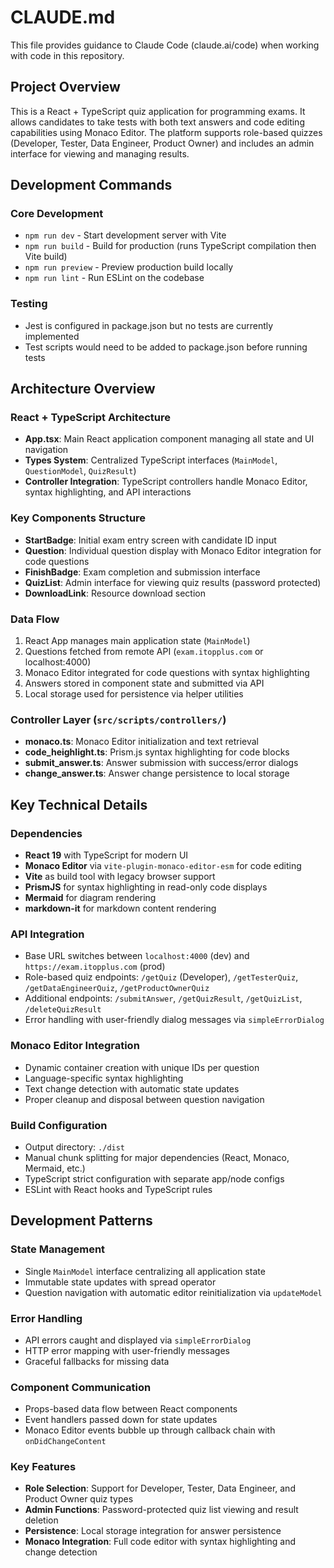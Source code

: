 # CLAUDE.md

This file provides guidance to Claude Code (claude.ai/code) when working with code in this repository.

## Project Overview

This is a React + TypeScript quiz application for programming exams. It allows candidates to take tests with both text answers and code editing capabilities using Monaco Editor. The platform supports role-based quizzes (Developer, Tester, Data Engineer, Product Owner) and includes an admin interface for viewing and managing results.

## Development Commands

### Core Development
- `npm run dev` - Start development server with Vite
- `npm run build` - Build for production (runs TypeScript compilation then Vite build)
- `npm run preview` - Preview production build locally
- `npm run lint` - Run ESLint on the codebase

### Testing
- Jest is configured in package.json but no tests are currently implemented
- Test scripts would need to be added to package.json before running tests

## Architecture Overview

### React + TypeScript Architecture
- **App.tsx**: Main React application component managing all state and UI navigation
- **Types System**: Centralized TypeScript interfaces (`MainModel`, `QuestionModel`, `QuizResult`)
- **Controller Integration**: TypeScript controllers handle Monaco Editor, syntax highlighting, and API interactions

### Key Components Structure
- **StartBadge**: Initial exam entry screen with candidate ID input
- **Question**: Individual question display with Monaco Editor integration for code questions
- **FinishBadge**: Exam completion and submission interface
- **QuizList**: Admin interface for viewing quiz results (password protected)
- **DownloadLink**: Resource download section

### Data Flow
1. React App manages main application state (`MainModel`)
2. Questions fetched from remote API (`exam.itopplus.com` or localhost:4000)
3. Monaco Editor integrated for code questions with syntax highlighting
4. Answers stored in component state and submitted via API
5. Local storage used for persistence via helper utilities

### Controller Layer (`src/scripts/controllers/`)
- **monaco.ts**: Monaco Editor initialization and text retrieval
- **code_heighlight.ts**: Prism.js syntax highlighting for code blocks
- **submit_answer.ts**: Answer submission with success/error dialogs
- **change_answer.ts**: Answer change persistence to local storage

## Key Technical Details

### Dependencies
- **React 19** with TypeScript for modern UI
- **Monaco Editor** via `vite-plugin-monaco-editor-esm` for code editing
- **Vite** as build tool with legacy browser support
- **PrismJS** for syntax highlighting in read-only code displays
- **Mermaid** for diagram rendering
- **markdown-it** for markdown content rendering

### API Integration
- Base URL switches between `localhost:4000` (dev) and `https://exam.itopplus.com` (prod)
- Role-based quiz endpoints: `/getQuiz` (Developer), `/getTesterQuiz`, `/getDataEngineerQuiz`, `/getProductOwnerQuiz`
- Additional endpoints: `/submitAnswer`, `/getQuizResult`, `/getQuizList`, `/deleteQuizResult`
- Error handling with user-friendly dialog messages via `simpleErrorDialog`

### Monaco Editor Integration
- Dynamic container creation with unique IDs per question
- Language-specific syntax highlighting
- Text change detection with automatic state updates
- Proper cleanup and disposal between question navigation

### Build Configuration
- Output directory: `./dist`
- Manual chunk splitting for major dependencies (React, Monaco, Mermaid, etc.)
- TypeScript strict configuration with separate app/node configs
- ESLint with React hooks and TypeScript rules

## Development Patterns

### State Management
- Single `MainModel` interface centralizing all application state
- Immutable state updates with spread operator
- Question navigation with automatic editor reinitialization via `updateModel`

### Error Handling
- API errors caught and displayed via `simpleErrorDialog` 
- HTTP error mapping with user-friendly messages
- Graceful fallbacks for missing data

### Component Communication
- Props-based data flow between React components
- Event handlers passed down for state updates
- Monaco Editor events bubble up through callback chain with `onDidChangeContent`

### Key Features
- **Role Selection**: Support for Developer, Tester, Data Engineer, and Product Owner quiz types
- **Admin Functions**: Password-protected quiz list viewing and result deletion
- **Persistence**: Local storage integration for answer persistence
- **Monaco Integration**: Full code editor with syntax highlighting and change detection